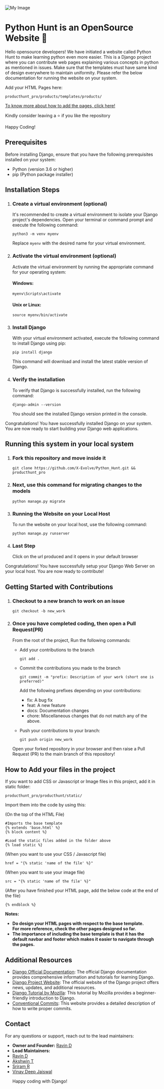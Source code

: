 <body>
<img src="HacktoberFest2023_Resources/05_logo_set/hf10_horizontal_logos/cmyk/hf10_horz_fcl_cmyk.png" alt="My Image"/>
  <h1>Python Hunt is an OpenSource Website 💙</h1>
   <p>Hello opensource developers! We have initiated a website called Python Hunt to make learning python even more easier. This is a Django project where you can contribute web pages explaining various concepts in python as mentioned in issues. Make sure that the templates must have same kind of design everywhere to maintain uniformity. Please refer the below documentation for running the website on your system.</p>
 
  <p>Add your HTML Pages here: </p>
   <pre><code>producthunt_pro/products/templates/products/</code></pre>
   
 [To know more about how to add the pages, click here!](#how-to-add-your-files-in-the-project)
 <p>Kindly consider leaving a ⭐ if you like the repository</p>
<p>Happy Coding!</p>

  <h2>Prerequisites</h2>

  <p>Before installing Django, ensure that you have the following prerequisites installed on your system:</p>

  <ul>
    <li>Python (version 3.6 or higher)</li>
    <li>pip (Python package installer)</li>
  </ul>


  <h2>Installation Steps</h2>

  <ol>
    <li>
      <h3>Create a virtual environment (optional)</h3>
      <p>It's recommended to create a virtual environment to isolate your Django project's dependencies. Open your terminal or command prompt and execute the following command:</p>
      <pre><code>python3 -m venv myenv</code></pre>
      <p>Replace <code>myenv</code> with the desired name for your virtual environment.</p>
    </li>
    <li>
      <h3>Activate the virtual environment (optional)</h3>
      <p>Activate the virtual environment by running the appropriate command for your operating system:</p>
      <h4>Windows:</h4>
      <pre><code>myenv\Scripts\activate</code></pre>
      <h4>Unix or Linux:</h4>
      <pre><code>source myenv/bin/activate</code></pre>
    </li>
    <li>
      <h3>Install Django</h3>
      <p>With your virtual environment activated, execute the following command to install Django using pip:</p>
      <pre><code>pip install django</code></pre>
      <p>This command will download and install the latest stable version of Django.</p>
    </li>
    <li>
      <h3>Verify the installation</h3>
      <p>To verify that Django is successfully installed, run the following command:</p>
      <pre><code>django-admin --version</code></pre>
      <p>You should see the installed Django version printed in the console.</p>
    </li>
  </ol>

  <p>Congratulations! You have successfully installed Django on your system. You are now ready to start building your Django web applications.</p>
  
  <h2>Running this system in your local system</h2>
  
  <ol>
    <li>
      <h3>Fork this repository and move inside it</h3>
      <pre><code>git clone https://github.com/X-Evolve/Python_Hunt.git && producthunt_pro</code></pre>
    </li>
     <li>
      <h3>Next, use this command for migrating changes to the models</h3>
      <pre><code>python manage.py migrate</code></pre>
    </li>
    <li>
      <h3>Running the Website on your Local Host</h3>
      <p>To run the website on your local host, use the following command:</p>
      <pre><code>python manage.py runserver</code></pre>
    </li>
    <li>
      <h3>Last Step</h3>
      <p>Click on the url produced and it opens in your default browser</p>
    </li>
  </ol>
  
  <p>Congratulations! You have successfully setup your Django Web Server on your local host. You are now ready to contribute!</p>

 <h2>Getting Started with Contributions</h2>
  <ol>
    <li>
      <h3>Checkout to a new branch to work on an issue</h3>
      <pre><code>git checkout -b new_work</code></pre>
    </li>
     <li>
      <h3>Once you have completed coding, then open a Pull Request(PR)</h3>
       <p>From the root of the project, Run the following commands:</p>
        <ul>
                <li>
                        <p> Add your contributions to the branch</p>
                        <pre><code>git add .</code></pre>
                </li>
                <li>
                        <p> Commit the contributions you made to the branch</p>
                        <pre><code>git commit -m "prefix: Description of your work (short one is preferred)"</code></pre>
                        <p>
                          Add the following prefixes depending on your contributions:
                          <ul>
                            <li>fix: A bug fix</li>
                            <li>feat: A new feature</li>
                            <li>docs: Documentation changes</li>
                            <li>chore: Miscellaneous changes that do not match any of the above.</li>
                          </ul>
                        </p>
                </li>
                <li> 
                        <p> Push your contributions to your branch:</p>
                        <pre><code>git push origin new_work</code></pre>
                </li>
        </ul>
       <p>Open your forked repository in your browser and then raise a Pull Request (PR) to the main branch of this repository!</p>
    </li>
  </ol>

  
  <h2>How to Add your files in the project</h2>
  <p>If you want to add CSS or Javascript or Image files in this project, add it in static folder:</p>
  <div class="contrainer">
  <pre><code>producthunt_pro/producthunt/static/</code></pre>
  <p>Import them into the code by using this: </p>
  
  (On the top of the HTML File)
  <pre><code>#Imports the base template
{% extends 'base.html' %} 
{% block content %} 
    
#Load the static files added in the folder above
{% load static %}</code></pre>
  (When you want to use your CSS / Javascript file)
  <pre><code>href = "{% static 'name of the file' %}"</code></pre> 
  
  (When you want to use your image file)
  <pre><code>src = "{% static 'name of the file' %}"</code></pre> 

  (After you have finished your HTML page, add the below code at the end of the file)
  <pre><code>{% endblock %}</code></pre> 
  <b>Notes: 
  <ul>
   <li> Do design your HTML pages with respect to the base template.<br>
  For more reference, check the other pages designed so far.</li>
    <li> The importance of including the base template is that it has the default navbar and footer which makes it easier to navigate through the pages.</li>
  </ul></b>
  </div>


  <h2>Additional Resources</h2>

  <ul>
    <li>
      <a href="https://docs.djangoproject.com/">Django Official Documentation</a>: The official Django documentation provides comprehensive information and tutorials for learning Django.
    </li>
    <li>
      <a href="https://www.djangoproject.com/">Django Project Website</a>: The official website of the Django project offers news, updates, and additional resources.
    </li>
    <li>
      <a href="https://developer.mozilla.org/en-US/docs/Learn/Server-side/Django">Django Tutorial by Mozilla</a>: This tutorial by Mozilla provides a beginner-friendly introduction to Django.
    </li>
    <li>
      <a href="https://www.conventionalcommits.org/en/v1.0.0/">Conventional Commits</a>: This website provides a detailed description of how to write proper commits.
    </li>
  </ul>

  ## Contact

For any questions or support, reach out to the lead maintainers:

- **Owner and Founder:** [Ravin D](https://github.com/ravin-d-27)
- **Lead Maintainers:**
- [Ravin D](https://github.com/ravin-d-27)
- [Akshwin T](https://github.com/akshwin)
- [Sriram R](https://github.com/sriram-ramakrishnan)
- [Vinay Deep Jaiswal](https://github.com/vinay25deep)
  <p>Happy coding with Django!</p>
</body>
